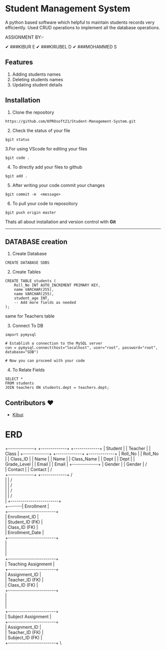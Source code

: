 # Student Management System 
A python based software which helpful to maintain students records very efficiently. 
Used CRUD operations to implement all the database operations.

ASSIGNMENT BY:-

&#10004; ###KIBUR E
&#10004; ###KIRUBEL D
&#10004; ###MOHAMMED S

## Features
1) Adding students names
2) Deleting students names
3) Updating student details

## Installation 
1. Clone the repository 
```
https://github.com/KPROsoft21/Student-Management-System.git
```
2. Check the status of your file 
```
$git status
```

3.For using VScode for editing your files 
```
$git code .
```
4. To directly add your files to github
```
$git add .
```
5. After writing your code commit your changes 
```
$git commit -m  <message>
```
6. To pull your code to reposoitory
```
$git push origin master
```
Thats all about installation and version control with **Git**


----------------------------------------------------------------




## DATABASE creation
1. Create Database
```
CREATE DATABASE SDBS
```

2. Create Tables 
```
CREATE TABLE students (
    Roll_No INT AUTO_INCREMENT PRIMARY KEY,
    name VARCHAR(255),
    name VARCHAR(255),    
    student_age INT,
    -- Add more fields as needed
);
```

same for Teachers table

3. Connect To DB
```
import pymysql

# Establish a connection to the MySQL server
con = pymysql.connect(host="localhost", user="root", password="root", database="SDB")

# Now you can proceed with your code
```
4. To Relate Fields
```
SELECT *
FROM students
JOIN teachers ON students.dept = teachers.dept;
```


## Contributors ❤
- [Kibur](https://github.com/KPROsoft21). 

# ERD

+-------------+         +-------------+         +-------------+
|   Student   |         |   Teacher   |         |    Class    |
+-------------+         +-------------+         +-------------+
| Roll_No     |         | Roll_No     |         | Class_ID    |
| Name        |         | Name        |         | Class_Name  |
| Dept        |         | Dept        |         | Grade_Level |
| Email       |         | Email       |         +-------------+
| Gender      |         | Gender      |        /           \
| Contact     |         | Contact     |       /             \
+-------------+         +-------------+      /               \
       |                 |                 /                 \
       |                 |                /                   \
       |                 |               /                     \
       |                 |              /                       \
       |       +------------------------+                         \
       +-------|      Enrollment       |                           \
               +------------------------+                             \
               | Enrollment_ID         |                               \
               | Student_ID (FK)       |                                \
               | Class_ID (FK)         |                                 \
               | Enrollment_Date       |                                  \
               +------------------------+                                   \
                           |                                              \
                           |                                               \
                           |                                                \
               +------------------------+                                  \
               |   Teaching Assignment  |                                    \
               +------------------------+                                      \
               | Assignment_ID          |                                        \
               | Teacher_ID (FK)        |                                         \
               | Class_ID (FK)          |                                          \
               +------------------------+                                            \
                           |                                                    \
                           |                                                     \
                           |                                                      \
               +------------------------+                                        \
               | Subject Assignment     |                                          \
               +------------------------+                                            \
               | Assignment_ID          |                                              \
               | Teacher_ID (FK)        |                                               \
               | Subject_ID (FK)        |                                                \
               +------------------------+                                                 \
